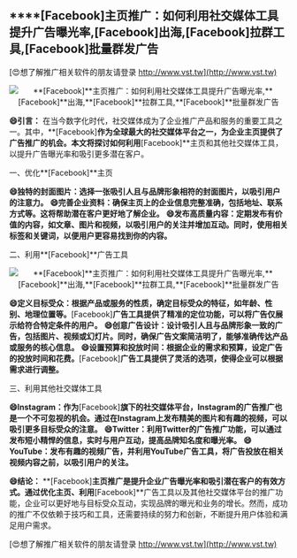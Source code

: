 ## ****[Facebook]**主页推广：如何利用社交媒体工具提升广告曝光率,**[Facebook]**出海,**[Facebook]**拉群工具,**[Facebook]**批量群发广告**

[😍想了解推广相关软件的朋友请登录 http://www.vst.tw](http://www.vst.tw)

 <center><img src="https://vst.tw/MP4/tuiguang/png/5.png" alt="**[Facebook]**主页推广：如何利用社交媒体工具提升广告曝光率,**[Facebook]**出海,**[Facebook]**拉群工具,**[Facebook]**批量群发广告"></center>

**😄引言：**
在当今数字化时代，社交媒体成为了企业推广产品和服务的重要工具之一。其中，**[Facebook]**作为全球最大的社交媒体平台之一，为企业主页提供了广告推广的机会。本文将探讨如何利用**[Facebook]**主页和其他社交媒体工具，以提升广告曝光率和吸引更多潜在客户。

一、优化**[Facebook]**主页

**😄独特的封面图片：选择一张吸引人且与品牌形象相符的封面图片，以吸引用户的注意力。**
**😄完善企业资料：确保主页上的企业信息完整准确，包括地址、联系方式等。这将帮助潜在客户更好地了解企业。**
**😄发布高质量内容：定期发布有价值的内容，如文章、图片和视频，以吸引用户的关注并增加互动。同时，使用相关标签和关键词，以便用户更容易找到你的内容。**

二、利用**[Facebook]**广告工具

 <center><img src="https://vst.tw/MP4/tuiguang/png/8.png" alt="**[Facebook]**主页推广：如何利用社交媒体工具提升广告曝光率,**[Facebook]**出海,**[Facebook]**拉群工具,**[Facebook]**批量群发广告"></center>

**😄定义目标受众：根据产品或服务的性质，确定目标受众的特征，如年龄、性别、地理位置等。**[Facebook]**广告工具提供了精准的定位功能，可以将广告仅展示给符合特定条件的用户。**
**😄创意广告设计：设计吸引人且与品牌形象一致的广告，包括图片、视频或幻灯片。同时，确保广告文案简洁明了，能够准确传达产品或服务的核心信息。**
**😄设置预算和投放时间：根据企业的需求和预算，设定广告的投放时间和花费。**[Facebook]**广告工具提供了灵活的选项，使得企业可以根据需求进行调整。**

三、利用其他社交媒体工具

**😄Instagram：作为**[Facebook]**旗下的社交媒体平台，Instagram的广告推广也是一个不可忽视的机会。通过在Instagram上发布精美的图片和有趣的视频，可以吸引更多目标受众的注意。**
**😄Twitter：利用Twitter的广告推广功能，可以通过发布短小精悍的信息，实时与用户互动，提高品牌知名度和曝光率。**
**😄YouTube：发布有趣的视频广告，并利用YouTube广告工具，将广告投放在相关视频内容之前，以吸引用户的关注。**

**😄结论：**
**[Facebook]**主页推广是提升企业广告曝光率和吸引潜在客户的有效方式。通过优化主页、利用**[Facebook]**广告工具以及其他社交媒体平台的推广功能，企业可以更好地与目标受众互动，实现品牌的曝光和业务的增长。然而，成功的推广不仅依赖于技巧和工具，还需要持续的努力和创新，不断提升用户体验和满足用户需求。

[😍想了解推广相关软件的朋友请登录 http://www.vst.tw](http://www.vst.tw)



